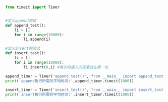 
<BlogInfo id="872" title="2.测试列表中append和insert的执行速度" author="白日梦想猿" pv=0 read_times=0 pre_cost_time=0分23秒 category="数据结构" tag_list="['数据结构']" create_time="2020.05.23 15:06:55" update_time="2020.05.23 15:13:06" />

```python
from timeit import Timer


#定义append测试
def append_test():
    li = []
    for i in range(10000):
        li.append(i)

#定义insert的测试
def insert_test():
    li = []
    for i in range(10000):
        li.insert(0,i) #每次将插入的元素放在第一位

append_timer = Timer('append_test()','from __main__ import append_test')
print('append执行所需的平均时间:',append_timer.timeit(1000))

insert_timer = Timer('insert_test()','from __main__ import insert_test')
print('insert执行所需的平均时间:',insert_timer.timeit(1000))
```
